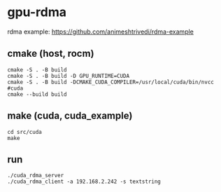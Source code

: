 # gpu-rdma


rdma example:
https://github.com/animeshtrivedi/rdma-example


## cmake (host, rocm)
```
cmake -S . -B build
cmake -S . -B build -D GPU_RUNTIME=CUDA
cmake -S . -B build -DCMAKE_CUDA_COMPILER=/usr/local/cuda/bin/nvcc #cuda
cmake --build build
```

## make (cuda, cuda_example)
```
cd src/cuda
make
```

## run
```
./cuda_rdma_server
./cuda_rdma_client -a 192.168.2.242 -s textstring
```